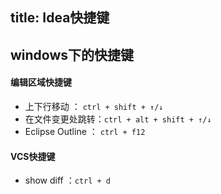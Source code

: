 title: Idea快捷键
---

## windows下的快捷键

#### 编辑区域快捷键
* 上下行移动 ： `ctrl + shift + ↑/↓`
* 在文件变更处跳转：`ctrl + alt + shift + ↑/↓`
* Eclipse Outline ： `ctrl + f12`

#### VCS快捷键
* show diff ：`ctrl + d`